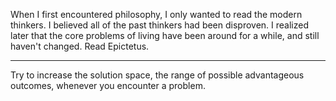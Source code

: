 When I first encountered philosophy, I only wanted to read the modern thinkers. I believed all of the past thinkers had been disproven. I realized later that the core problems of living have been around for a while, and still haven't changed. Read Epictetus.

---

Try to increase the solution space, the range of possible advantageous outcomes, whenever you encounter a problem. 
